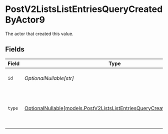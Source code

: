 # PostV2ListsListEntriesQueryCreatedByActor9

The actor that created this value.


## Fields

| Field                                                                                                                                  | Type                                                                                                                                   | Required                                                                                                                               | Description                                                                                                                            |
| -------------------------------------------------------------------------------------------------------------------------------------- | -------------------------------------------------------------------------------------------------------------------------------------- | -------------------------------------------------------------------------------------------------------------------------------------- | -------------------------------------------------------------------------------------------------------------------------------------- |
| `id`                                                                                                                                   | *OptionalNullable[str]*                                                                                                                | :heavy_minus_sign:                                                                                                                     | An ID to identify the actor.                                                                                                           |
| `type`                                                                                                                                 | [OptionalNullable[models.PostV2ListsListEntriesQueryCreatedByActorType9]](../models/postv2listslistentriesquerycreatedbyactortype9.md) | :heavy_minus_sign:                                                                                                                     | The type of actor. [Read more information on actor types here](/docs/actors).                                                          |